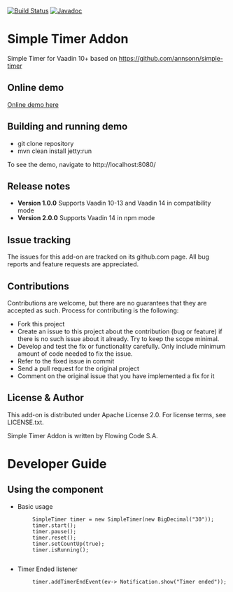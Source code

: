 [![Build Status](https://jenkins.flowingcode.com/job/SimpleTimer-14-addon/badge/icon)](https://jenkins.flowingcode.com/job/SimpleTimer-14-addon)
[![Javadoc](https://img.shields.io/badge/javadoc-00b4f0)](https://javadoc.flowingcode.com/artifact/com.flowingcode.addons/simple-timer)

# Simple Timer Addon

Simple Timer for Vaadin 10+ based on https://github.com/annsonn/simple-timer

## Online demo

[Online demo here](http://addonsv14.flowingcode.com/simple-timer)

## Building and running demo

- git clone repository
- mvn clean install jetty:run

To see the demo, navigate to http://localhost:8080/

## Release notes

- **Version 1.0.0** Supports Vaadin 10-13 and Vaadin 14 in compatibility mode
- **Version 2.0.0** Supports Vaadin 14 in npm mode

## Issue tracking

The issues for this add-on are tracked on its github.com page. All bug reports and feature requests are appreciated. 

## Contributions

Contributions are welcome, but there are no guarantees that they are accepted as such. Process for contributing is the following:

- Fork this project
- Create an issue to this project about the contribution (bug or feature) if there is no such issue about it already. Try to keep the scope minimal.
- Develop and test the fix or functionality carefully. Only include minimum amount of code needed to fix the issue.
- Refer to the fixed issue in commit
- Send a pull request for the original project
- Comment on the original issue that you have implemented a fix for it

## License & Author

This add-on is distributed under Apache License 2.0. For license terms, see LICENSE.txt.

Simple Timer Addon is written by Flowing Code S.A.


# Developer Guide

## Using the component

- Basic usage
```
		SimpleTimer timer = new SimpleTimer(new BigDecimal("30"));
		timer.start();
		timer.pause();
		timer.reset();
		timer.setCountUp(true);
		timer.isRunning();
		
```
- Timer Ended listener
```
		timer.addTimerEndEvent(ev-> Notification.show("Timer ended"));
```
